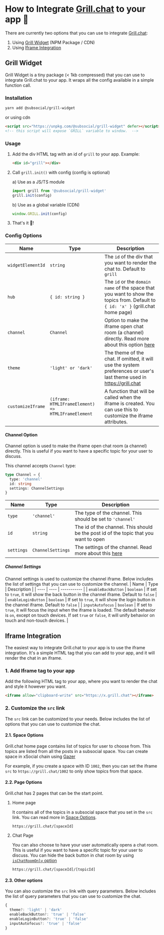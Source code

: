 # How to Integrate [Grill.chat](http://grill.chat/) to your app 🤝

There are currently two options that you can use to integrate [Grill.chat](http://grill.chat/):

1. Using [Grill Widget](#grill-widget) (NPM Package / CDN)
2. Using [Iframe Integration](#iframe-integration)

## Grill Widget

Grill Widget is a tiny package (< 1kb compressed) that you can use to integrate Grill.chat to your app. It wraps all the config available in a simple function call.

### Installation

```bash
yarn add @subsocial/grill-widget
```

or using cdn

```html
<script src="https://unpkg.com/@subsocial/grill-widget" defer></script>
<!-- this script will expose `GRILL` variable to window.  -->
```

### Usage

1. Add the div HTML tag with an id of `grill` to your app. Example:

   ```html
   <div id="grill"></div>
   ```

2. Call `grill.init()` with config (config is optional)

   a) Use as a JS/TS module

   ```js
   import grill from '@subsocial/grill-widget'
   grill.init(config)
   ```

   b) Use as a global variable (CDN)

   ```js
   window.GRILL.init(config)
   ```

3. That's it 🥳!

### Config Options

| Name              | Type                                               | Description                                                                                                                       |
| ----------------- | -------------------------------------------------- | --------------------------------------------------------------------------------------------------------------------------------- |
| `widgetElementId` | `string`                                           | The `id` of the div that you want to render the chat to. Default to `grill`                                                       |
| `hub`             | `{ id: string }`                                   | The `id` or the `domain name` of the space that you want to show the topics from. Default to `{ id: 'x' }` (grill.chat home page) |
| `channel`         | `Channel`                                          | Option to make the iframe open chat room (a channel) directly. Read more about this option [here](#channel-option)                |
| `theme`           | `'light' or 'dark'`                                | The theme of the chat. If omitted, it will use the system preferences or user's last theme used in <https://grill.chat>           |
| `customizeIframe` | `(iframe: HTMLIFrameElement) => HTMLIFrameElement` | A function that will be called when the iframe is created. You can use this to customize the iframe attributes.                   |

#### Channel Option

Channel option is used to make the iframe open chat room (a channel) directly. This is useful if you want to have a specific topic for your user to discuss.

This channel accepts `Channel` type:

```ts
type Channel = {
  type: 'channel'
  id: string
  settings: ChannelSettings
}
```

| Name       | Type              | Description                                                                          |
| ---------- | ----------------- | ------------------------------------------------------------------------------------ |
| `type`     | `'channel'`       | The type of the channel. This should be set to `'channel'`                           |
| `id`       | `string`          | The id of the channel. This should be the post id of the topic that you want to open |
| `settings` | `ChannelSettings` | The settings of the channel. Read more about this [here](#channel-settings)          |

##### Channel Settings

Channel settings is used to customize the channel iframe. Below includes the list of settings that you can use to customize the channel.
| Name | Type | Description |
| ---- | ---- | ----------- |
| `enableBackButton` | `boolean` | If set to `true`, it will show the back button in the channel iframe. Default to `false` |
| `enableLoginButton` | `boolean` | If set to `true`, it will show the login button in the channel iframe. Default to `false` |
| `inputAutofocus` | `boolean` | If set to `true`, it will focus the input when the iframe is loaded. The default behavior is `on`, except on touch devices. If set `true` or `false`, it will unify behavior on touch and non-touch devices. |

## Iframe Integration

The easiest way to integrate Grill.chat to your app is to use the iframe integration. It's a simple HTML tag that you can add to your app, and it will render the chat in an iframe.

### 1. Add Iframe tag to your app

Add the following HTML tag to your app, where you want to render the chat and style it however you want.

```html
<iframe allow="clipboard-write" src="https://x.grill.chat"></iframe>
```

### 2. Customize the `src` link

The `src` link can be customized to your needs. Below includes the list of options that you can use to customize the chat.

#### 2.1. Space Options

Grill.chat home page contains list of topics for user to choose from. This topics are listed from all the posts in a subsocial space. You can create space in xSocial chain using [Gazer](https://x.gazer.app/)

For example, if you create a space with ID `1002`, then you can set the iframe `src` to `https://grill.chat/1002` to only show topics from that space.

#### 2.2. Page Options

Grill.chat has 2 pages that can be the start point.

1. Home page

   It contains all of the topics in a subsocial space that you set in the `src` link. You can read more in [Space Options](#21-space-options).

   ```
   https://grill.chat/[spaceId]
   ```

2. Chat Page

   You can also choose to have your user automatically opens a chat room. This is useful if you want to have a specific topic for your user to discuss. You can hide the back button in chat room by using [`isChatRoomOnly` option](#23-other-options)

   ```
   https://grill.chat/[spaceId]/[topicId]
   ```

#### 2.3. Other options

You can also customize the `src` link with query parameters. Below includes the list of query parameters that you can use to customize the chat.

```ts
{
  theme?: 'light' | 'dark'
  enableBackButton?: 'true' | 'false'
  enableLoginButton?: 'true' | 'false'
  inputAutofocus?: 'true' | 'false'
}
```
